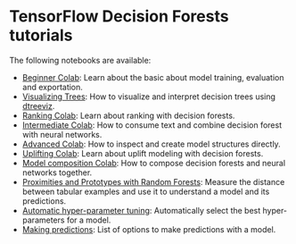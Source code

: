 # TensorFlow Decision Forests tutorials

The following notebooks are available:

-   [Beginner Colab](beginner_colab.ipynb): Learn about the basic about model
    training, evaluation and exportation.
-   [Visualizing Trees](dtreeviz_colab.ipynb): How to visualize and
    interpret decision trees using [dtreeviz](https://github.com/parrt/dtreeviz).
-   [Ranking Colab](ranking_colab.ipynb): Learn about ranking with decision
    forests.
-   [Intermediate Colab](intermediate_colab.ipynb): How to consume text and
    combine decision forest with neural networks.
-   [Advanced Colab](advanced_colab.ipynb): How to inspect and create model
    structures directly.
-   [Uplifting Colab](uplift_colab.ipynb): Learn about uplift modeling with
    decision forests.
-   [Model composition Colab](model_composition_colab.ipynb): How to compose
    decision forests and neural networks together.
-   [Proximities and Prototypes with Random Forests](proximities_colab.ipynb):
    Measure the distance between tabular examples and use it to understand a
    model and its predictions.
-   [Automatic hyper-parameter tuning](automatic_tuning_colab.ipynb):
    Automatically select the best hyper-parameters for a model.
-   [Making predictions](predict_colab.ipynb): List of options to make
    predictions with a model.
